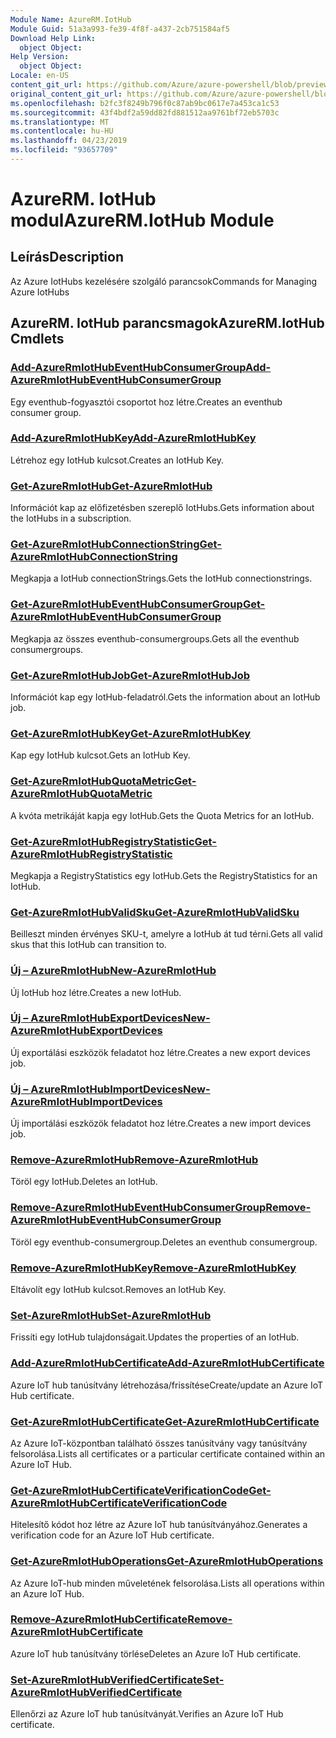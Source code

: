 ```yaml
---
Module Name: AzureRM.IotHub
Module Guid: 51a3a993-fe39-4f8f-a437-2cb751584af5
Download Help Link:
  object Object: 
Help Version:
  object Object: 
Locale: en-US
content_git_url: https://github.com/Azure/azure-powershell/blob/preview/src/ResourceManager/IotHub/Commands.IotHub/help/AzureRM.IotHub.md
original_content_git_url: https://github.com/Azure/azure-powershell/blob/preview/src/ResourceManager/IotHub/Commands.IotHub/help/AzureRM.IotHub.md
ms.openlocfilehash: b2fc3f8249b796f0c87ab9bc0617e7a453ca1c53
ms.sourcegitcommit: 43f4bdf2a59dd82fd881512aa9761bf72eb5703c
ms.translationtype: MT
ms.contentlocale: hu-HU
ms.lasthandoff: 04/23/2019
ms.locfileid: "93657709"
---
```

# <span data-ttu-id="29a05-101">AzureRM. IotHub modul</span><span class="sxs-lookup"><span data-stu-id="29a05-101">AzureRM.IotHub Module</span></span>
## <span data-ttu-id="29a05-102">Leírás</span><span class="sxs-lookup"><span data-stu-id="29a05-102">Description</span></span>
<span data-ttu-id="29a05-103">Az Azure IotHubs kezelésére szolgáló parancsok</span><span class="sxs-lookup"><span data-stu-id="29a05-103">Commands for Managing Azure IotHubs</span></span>

## <span data-ttu-id="29a05-104">AzureRM. IotHub parancsmagok</span><span class="sxs-lookup"><span data-stu-id="29a05-104">AzureRM.IotHub Cmdlets</span></span>
### [<span data-ttu-id="29a05-105">Add-AzureRmIotHubEventHubConsumerGroup</span><span class="sxs-lookup"><span data-stu-id="29a05-105">Add-AzureRmIotHubEventHubConsumerGroup</span></span>](Add-AzureRmIotHubEventHubConsumerGroup.md)
<span data-ttu-id="29a05-106">Egy eventhub-fogyasztói csoportot hoz létre.</span><span class="sxs-lookup"><span data-stu-id="29a05-106">Creates an eventhub consumer group.</span></span>

### [<span data-ttu-id="29a05-107">Add-AzureRmIotHubKey</span><span class="sxs-lookup"><span data-stu-id="29a05-107">Add-AzureRmIotHubKey</span></span>](Add-AzureRmIotHubKey.md)
<span data-ttu-id="29a05-108">Létrehoz egy IotHub kulcsot.</span><span class="sxs-lookup"><span data-stu-id="29a05-108">Creates an IotHub Key.</span></span>

### [<span data-ttu-id="29a05-109">Get-AzureRmIotHub</span><span class="sxs-lookup"><span data-stu-id="29a05-109">Get-AzureRmIotHub</span></span>](Get-AzureRmIotHub.md)
<span data-ttu-id="29a05-110">Információt kap az előfizetésben szereplő IotHubs.</span><span class="sxs-lookup"><span data-stu-id="29a05-110">Gets information about the IotHubs in a subscription.</span></span>

### [<span data-ttu-id="29a05-111">Get-AzureRmIotHubConnectionString</span><span class="sxs-lookup"><span data-stu-id="29a05-111">Get-AzureRmIotHubConnectionString</span></span>](Get-AzureRmIotHubConnectionString.md)
<span data-ttu-id="29a05-112">Megkapja a IotHub connectionStrings.</span><span class="sxs-lookup"><span data-stu-id="29a05-112">Gets the IotHub connectionstrings.</span></span>

### [<span data-ttu-id="29a05-113">Get-AzureRmIotHubEventHubConsumerGroup</span><span class="sxs-lookup"><span data-stu-id="29a05-113">Get-AzureRmIotHubEventHubConsumerGroup</span></span>](Get-AzureRmIotHubEventHubConsumerGroup.md)
<span data-ttu-id="29a05-114">Megkapja az összes eventhub-consumergroups.</span><span class="sxs-lookup"><span data-stu-id="29a05-114">Gets all the eventhub consumergroups.</span></span>

### [<span data-ttu-id="29a05-115">Get-AzureRmIotHubJob</span><span class="sxs-lookup"><span data-stu-id="29a05-115">Get-AzureRmIotHubJob</span></span>](Get-AzureRmIotHubJob.md)
<span data-ttu-id="29a05-116">Információt kap egy IotHub-feladatról.</span><span class="sxs-lookup"><span data-stu-id="29a05-116">Gets the information about an IotHub job.</span></span>

### [<span data-ttu-id="29a05-117">Get-AzureRmIotHubKey</span><span class="sxs-lookup"><span data-stu-id="29a05-117">Get-AzureRmIotHubKey</span></span>](Get-AzureRmIotHubKey.md)
<span data-ttu-id="29a05-118">Kap egy IotHub kulcsot.</span><span class="sxs-lookup"><span data-stu-id="29a05-118">Gets an IotHub Key.</span></span>

### [<span data-ttu-id="29a05-119">Get-AzureRmIotHubQuotaMetric</span><span class="sxs-lookup"><span data-stu-id="29a05-119">Get-AzureRmIotHubQuotaMetric</span></span>](Get-AzureRmIotHubQuotaMetric.md)
<span data-ttu-id="29a05-120">A kvóta metrikáját kapja egy IotHub.</span><span class="sxs-lookup"><span data-stu-id="29a05-120">Gets the Quota Metrics for an IotHub.</span></span>

### [<span data-ttu-id="29a05-121">Get-AzureRmIotHubRegistryStatistic</span><span class="sxs-lookup"><span data-stu-id="29a05-121">Get-AzureRmIotHubRegistryStatistic</span></span>](Get-AzureRmIotHubRegistryStatistic.md)
<span data-ttu-id="29a05-122">Megkapja a RegistryStatistics egy IotHub.</span><span class="sxs-lookup"><span data-stu-id="29a05-122">Gets the RegistryStatistics for an IotHub.</span></span>

### [<span data-ttu-id="29a05-123">Get-AzureRmIotHubValidSku</span><span class="sxs-lookup"><span data-stu-id="29a05-123">Get-AzureRmIotHubValidSku</span></span>](Get-AzureRmIotHubValidSku.md)
<span data-ttu-id="29a05-124">Beilleszt minden érvényes SKU-t, amelyre a IotHub át tud térni.</span><span class="sxs-lookup"><span data-stu-id="29a05-124">Gets all valid skus that this IotHub can transition to.</span></span>

### [<span data-ttu-id="29a05-125">Új – AzureRmIotHub</span><span class="sxs-lookup"><span data-stu-id="29a05-125">New-AzureRmIotHub</span></span>](New-AzureRmIotHub.md)
<span data-ttu-id="29a05-126">Új IotHub hoz létre.</span><span class="sxs-lookup"><span data-stu-id="29a05-126">Creates a new IotHub.</span></span>

### [<span data-ttu-id="29a05-127">Új – AzureRmIotHubExportDevices</span><span class="sxs-lookup"><span data-stu-id="29a05-127">New-AzureRmIotHubExportDevices</span></span>](New-AzureRmIotHubExportDevices.md)
<span data-ttu-id="29a05-128">Új exportálási eszközök feladatot hoz létre.</span><span class="sxs-lookup"><span data-stu-id="29a05-128">Creates a new export devices job.</span></span>

### [<span data-ttu-id="29a05-129">Új – AzureRmIotHubImportDevices</span><span class="sxs-lookup"><span data-stu-id="29a05-129">New-AzureRmIotHubImportDevices</span></span>](New-AzureRmIotHubImportDevices.md)
<span data-ttu-id="29a05-130">Új importálási eszközök feladatot hoz létre.</span><span class="sxs-lookup"><span data-stu-id="29a05-130">Creates a new import devices job.</span></span>

### [<span data-ttu-id="29a05-131">Remove-AzureRmIotHub</span><span class="sxs-lookup"><span data-stu-id="29a05-131">Remove-AzureRmIotHub</span></span>](Remove-AzureRmIotHub.md)
<span data-ttu-id="29a05-132">Töröl egy IotHub.</span><span class="sxs-lookup"><span data-stu-id="29a05-132">Deletes an IotHub.</span></span>

### [<span data-ttu-id="29a05-133">Remove-AzureRmIotHubEventHubConsumerGroup</span><span class="sxs-lookup"><span data-stu-id="29a05-133">Remove-AzureRmIotHubEventHubConsumerGroup</span></span>](Remove-AzureRmIotHubEventHubConsumerGroup.md)
<span data-ttu-id="29a05-134">Töröl egy eventhub-consumergroup.</span><span class="sxs-lookup"><span data-stu-id="29a05-134">Deletes an eventhub consumergroup.</span></span>

### [<span data-ttu-id="29a05-135">Remove-AzureRmIotHubKey</span><span class="sxs-lookup"><span data-stu-id="29a05-135">Remove-AzureRmIotHubKey</span></span>](Remove-AzureRmIotHubKey.md)
<span data-ttu-id="29a05-136">Eltávolít egy IotHub kulcsot.</span><span class="sxs-lookup"><span data-stu-id="29a05-136">Removes an IotHub Key.</span></span>

### [<span data-ttu-id="29a05-137">Set-AzureRmIotHub</span><span class="sxs-lookup"><span data-stu-id="29a05-137">Set-AzureRmIotHub</span></span>](Set-AzureRmIotHub.md)
<span data-ttu-id="29a05-138">Frissíti egy IotHub tulajdonságait.</span><span class="sxs-lookup"><span data-stu-id="29a05-138">Updates the properties of an IotHub.</span></span>

### [<span data-ttu-id="29a05-139">Add-AzureRmIotHubCertificate</span><span class="sxs-lookup"><span data-stu-id="29a05-139">Add-AzureRmIotHubCertificate</span></span>](Add-AzureRmIotHubCertificate.md)
<span data-ttu-id="29a05-140">Azure IoT hub tanúsítvány létrehozása/frissítése</span><span class="sxs-lookup"><span data-stu-id="29a05-140">Create/update an Azure IoT Hub certificate.</span></span>

### [<span data-ttu-id="29a05-141">Get-AzureRmIotHubCertificate</span><span class="sxs-lookup"><span data-stu-id="29a05-141">Get-AzureRmIotHubCertificate</span></span>](Get-AzureRmIotHubCertificate.md)
<span data-ttu-id="29a05-142">Az Azure IoT-központban található összes tanúsítvány vagy tanúsítvány felsorolása.</span><span class="sxs-lookup"><span data-stu-id="29a05-142">Lists all certificates or a particular certificate contained within an Azure IoT Hub.</span></span> 

### [<span data-ttu-id="29a05-143">Get-AzureRmIotHubCertificateVerificationCode</span><span class="sxs-lookup"><span data-stu-id="29a05-143">Get-AzureRmIotHubCertificateVerificationCode</span></span>](Get-AzureRmIotHubCertificateVerificationCode.md)
<span data-ttu-id="29a05-144">Hitelesítő kódot hoz létre az Azure IoT hub tanúsítványához.</span><span class="sxs-lookup"><span data-stu-id="29a05-144">Generates a verification code for an Azure IoT Hub certificate.</span></span> 

### [<span data-ttu-id="29a05-145">Get-AzureRmIotHubOperations</span><span class="sxs-lookup"><span data-stu-id="29a05-145">Get-AzureRmIotHubOperations</span></span>](Get-AzureRmIotHubOperations.md)
<span data-ttu-id="29a05-146">Az Azure IoT-hub minden műveletének felsorolása.</span><span class="sxs-lookup"><span data-stu-id="29a05-146">Lists all operations within an Azure IoT Hub.</span></span> 

### [<span data-ttu-id="29a05-147">Remove-AzureRmIotHubCertificate</span><span class="sxs-lookup"><span data-stu-id="29a05-147">Remove-AzureRmIotHubCertificate</span></span>](Remove-AzureRmIotHubCertificate.md)
<span data-ttu-id="29a05-148">Azure IoT hub tanúsítvány törlése</span><span class="sxs-lookup"><span data-stu-id="29a05-148">Deletes an Azure IoT Hub certificate.</span></span>

### [<span data-ttu-id="29a05-149">Set-AzureRmIotHubVerifiedCertificate</span><span class="sxs-lookup"><span data-stu-id="29a05-149">Set-AzureRmIotHubVerifiedCertificate</span></span>](Set-AzureRmIotHubVerifiedCertificate.md)
<span data-ttu-id="29a05-150">Ellenőrzi az Azure IoT hub tanúsítványát.</span><span class="sxs-lookup"><span data-stu-id="29a05-150">Verifies an Azure IoT Hub certificate.</span></span> 

